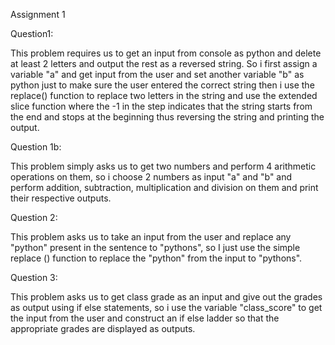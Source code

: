 Assignment 1 

 

Question1: 

                        

This problem requires us to get an input from console as python and delete at least 2 letters and output the rest as a reversed string. So i first assign a variable "a" and get input from the user and set another variable "b" as python just to make sure the user entered the correct string then i use the replace() function to replace two letters in the string and use the extended slice function where the -1 in the step indicates that the string starts from the end and stops at the beginning thus reversing the string and printing the output. 

Question 1b: 

               

This problem simply asks us to get two numbers and perform 4 arithmetic operations on them, so i choose 2 numbers as input "a" and "b" and perform addition, subtraction, multiplication and division on them and print their respective outputs. 

Question 2: 

              

This problem asks us to take an input from the user and replace any "python" present in the sentence to "pythons", so I just use the simple replace () function to replace the "python" from the input to "pythons". 

Question 3: 

             

This problem asks us to get class grade as an input and give out the grades as output using if else statements, so i use the variable "class_score" to get the input from the user and construct an if else ladder so that the appropriate grades are displayed as outputs. 
